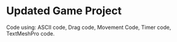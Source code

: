 # Updated Game Project

Code using: ASCII code, Drag code, Movement Code, Timer code, TextMeshPro code. 
